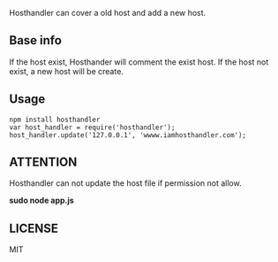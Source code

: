 Hosthandler can cover a old host and add a new host.

## Base info

If the host exist, Hosthander will comment the exist host. If the host not exist, a new host will be create.

## Usage
    npm install hosthandler
    var host_handler = require('hosthandler');
    host_handler.update('127.0.0.1', 'wwww.iamhosthandler.com');

## ATTENTION

Hosthandler can not update the host file if permission not allow.

**sudo node app.js**

## LICENSE

MIT
